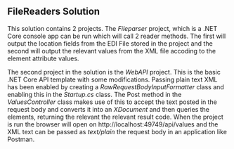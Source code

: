 ## FileReaders Solution
This solution contains 2 projects.  The *Fileparser* project, which is a .NET Core console app can be run which will call 2 reader methods.  The first will output the location fields from the EDI File stored in the project and the second will output the relevant values from the XML file accoding to the element attribute values.

The second project in the solution is the *WebAPI* project.  This is the basic .NET Core API template with some modifications.  Passing plain text XML has been enabled by creating a *RawRequestBodyInputFormatter* class and enabling this in the  *Startup.cs* class.  The Post method in the *ValuesController* class makes use of this to accept the text posted in the request body and converts it into an *XDocument* and then queries the elements, returning the relevant the relevant result code. When the project is run the browser will open on http://localhost:49749/api/values and the XML text can be passed as *text/plain* the request body in an application like Postman.
